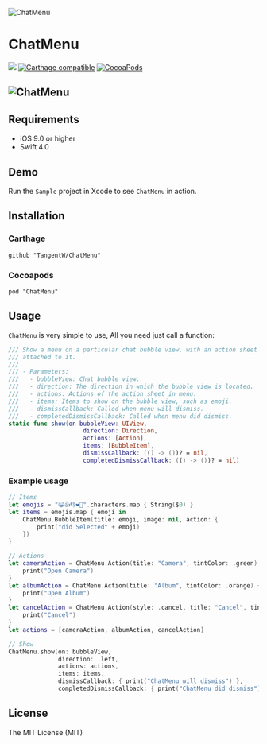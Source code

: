 ![ChatMenu](http://7xsfp9.com1.z0.glb.clouddn.com/image.png)
# ChatMenu
[![](https://img.shields.io/badge/language-Swift4.0-orange.svg)](https://github.com/TangentW/ChatMenu)
[![Carthage compatible](https://img.shields.io/badge/Carthage-compatible-4BC51D.svg?style=flat)](https://github.com/Carthage/Carthage)
[![CocoaPods](https://img.shields.io/cocoapods/v/ChatMenu.svg)](https://github.com/TangentW/ChatMenu)

![ChatMenu](http://7xsfp9.com1.z0.glb.clouddn.com/ChatMenu_gif.gif)
---

## Requirements
* iOS 9.0 or higher
* Swift 4.0

## Demo
Run the `Sample` project in Xcode to see `ChatMenu` in action.

## Installation
### Carthage
```
github "TangentW/ChatMenu"
```
###  Cocoapods
```
pod "ChatMenu"
```
## Usage
`ChatMenu` is very simple to use, All you need just call a function:
```Swift
/// Show a menu on a particular chat bubble view, with an action sheet
/// attached to it.
///
/// - Parameters:
///   - bubbleView: Chat bubble view.
///   - direction: The direction in which the bubble view is located.
///   - actions: Actions of the action sheet in menu.
///   - items: Items to show on the bubble view, such as emoji.
///   - dismissCallback: Called when menu will dismiss.
///   - completedDismissCallback: Called when menu did dismiss.
static func show(on bubbleView: UIView,
                     direction: Direction,
                     actions: [Action],
                     items: [BubbleItem],
                     dismissCallback: (() -> ())? = nil,
                     completedDismissCallback: (() -> ())? = nil)
```

### Example usage
```Swift
// Items
let emojis = "😀👍👎❤️🎉".characters.map { String($0) }
let items = emojis.map { emoji in
	ChatMenu.BubbleItem(title: emoji, image: nil, action: { 
		print("did Selected" + emoji)
	})
}

// Actions
let cameraAction = ChatMenu.Action(title: "Camera", tintColor: .green) {
	print("Open Camera")
}
let albumAction = ChatMenu.Action(title: "Album", tintColor: .orange) {
	print("Open Album")
}
let cancelAction = ChatMenu.Action(style: .cancel, title: "Cancel", tintColor: .red) { 
	print("Cancel")
}
let actions = [cameraAction, albumAction, cancelAction]

// Show
ChatMenu.show(on: bubbleView,
              direction: .left,
              actions: actions,
              items: items,
              dismissCallback: { print("ChatMenu will dismiss") },
              completedDismissCallback: { print("ChatMenu did dismiss") })
```

## License
The MIT License (MIT)

